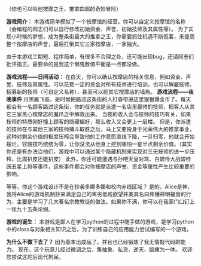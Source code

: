 （你也可以叫他按摩之王、推拿四郎的奇妙冒险）

**游戏简介：**
本游戏简单模拟了一个按摩馆的经营。你可以自定义按摩馆的名称（会编程的同志们可以自行修改初始资金、声誉、初始技师及其属性等）。
为了实现小时候的梦想，成为整条街最大的推拿之王，你需要抓住机遇不断揽客，来提高整个按摩店的声誉，最后打倒其它三家按摩店，一家独大。

由于本游戏工期短、程序简单，有很多不合理之处，还可能出现bug，还请同志们批评指正。最要命的是我这个懒鬼数值平衡是一点都没做。

**游戏流程——日间活动：**
在白天，你可以确认按摩店的相关信息，例如资金、声誉、技师及其属性。可以花费一定的资金对所有技师进行培训，也可以解雇技师、招募新的技师（可自定义名称）、甚至可以挖其它按摩店的墙角。
**游戏流程——夜晚事件**
月黑雁飞高，是时候把路过这条街的人打昏带进店里狠狠爆金币了。每天都会有一名顾客路过这条街，你的任务就是派遣一名店里最帅的技师，把客人从其它三家黑心按摩店的魔爪之中解救出来。
当夜的收入会与技师的技巧有关，如果技师的特质刚好撞上顾客的隐藏偏好，那么收入又会更上一层楼。
但是，你派遣的技师在与其他三家的技师搏斗取胜之后，马上又要投身于光荣伟大的推拿事业，这种对剩余价值的极度压榨会导致他的工作意愿直线下降，一旦归零，他就会开始摆烂，容貌技巧统统为零，让你没法从他身上挖到哪怕一星半点剩余价值。（其实你还是有办法治他们，游戏中可以通过某个隐藏机制来实现对三无技师的进一步压榨，比周扒皮还能扒皮）
此外，你还可能遭遇与孙吧天皇对骂、白嫖怪大战碧桂园五星上将等事件，这些事件都会对你按摩店的声誉、资金等属性产生比较重要的影响。

等等，你这个游戏设计不是在抄袭多娜多娜和校内赤线区域？
是的，Alice是神，我将Alice的游戏机制抄来满足自己的卑劣低贱欲望并美其名曰传播神明福音的行为，主要是学习了几大著名宗教教徒的做法。如果你不满，你可以在我家门口钉上一张九十五条论纲。

**游戏的诞生：**
本游戏是鄙人在学习python的过程中随手做的游戏，是学习python中的class与对象相关知识之后，为了训练自己的应用能力尝试编写的一个游戏。

**为什么不做下去了？**
因为基本出成品了。并且也已经锻炼了我无情敲代码的能力。
现在，这个玩意儿经过微调之后，集抽象、私货、逆天、脑瘫为一体。
欢迎您尝试这坨后现代狗屎。
